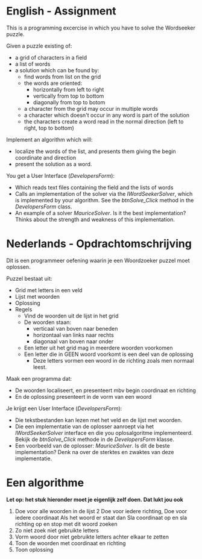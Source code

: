 English - Assignment
====================

This is a programming excercise in which you have to solve the Wordseeker puzzle.

Given a puzzle existing of:
 - a grid of characters in a field
 - a list of words
 - a solution which can be found by:
    - find words from list on the grid 
    - the words are oriented:
        - horizontally from left to right
        - vertically from top to bottom
        - diagonally from top to botom
    - a character from the grid may occur in multiple words
    - a character which doesn't occur in any word is part of the solution
    - the characters create a word read in the normal direction (left to right, top to bottom)

Implement an algorithm which will:
 - localize the words of the list, and presents them giving the begin coordinate and direction
 - present the solution as a word.

You get a User Interface (*DevelopersForm*):
 - Which reads text files containing the field and the lists of words
 - Calls an implementation of the solver via the *IWordSeekerSolver*, 
   which is implemented by your algorithm. See the *btnSolve_Click* method in the *DevelopersForm* class.
 - An example of a solver *MauriceSolver*. 
   Is it the best implementation? 
   Thinks about the strength and weakness of this implementation.

Nederlands - Opdrachtomschrijving
=================================

Dit is een programmeer oefening waarin je een Woordzoeker puzzel moet oplossen.

Puzzel bestaat uit:
 - Grid met letters in een veld
 - Lijst met woorden
 - Oplossing
 - Regels
    - Vind de woorden uit de lijst in het grid
    - De woorden staan:
       - verticaal van boven naar beneden
       - horizontaal van links naar rechts
       - diagonaal van boven naar onder
    - Een letter uit het grid mag in meerdere woorden voorkomen
    - Een letter die in GEEN woord voorkomt is een deel van de oplossing
       - Deze letters vormen een woord in de richting zoals men normaal leest.

Maak een programma dat:
 - De woorden localiseert, en presenteert mbv begin coordinaat en richting
 - En de oplossing presenteert in de vorm van een woord


Je krijgt een User Interface (*DevelopersForm*):
 - Die tekstbestanden kan lezen met het veld en de lijst met woorden.
 - Die een implementatie van de oplosser aanroept via het *IWordSeekerSolver* interface en 
   die you oplosalgoritme implementeerd. Bekijk de *btnSolve_Click* methode in de *DevelopersForm* klasse.
 - Een voorbeeld van de oplosser: *MauriceSolver*. 
   Is dit de beste implementation? 
   Denk na over de sterktes en zwaktes van deze implementatie.


Een algorithme
==============

**Let op: het stuk hieronder moet je eigenlijk zelf doen. Dat lukt jou ook**

 1. Doe voor alle woorden in de lijst 
     2 Doe voor iedere richting,
         Doe voor iedere coordinaat
           Als het woord er staat dan
             Sla coordinaat op en sla richting op en stop met dit woord zoeken
 5. Zo niet zoek niet gebruikte letters
 6. Vorm woord door niet gebruikte letters achter elkaar te zetten
 7. Toon de woorden met coordinaat en richting
 8. Toon oplossing
       
       
 